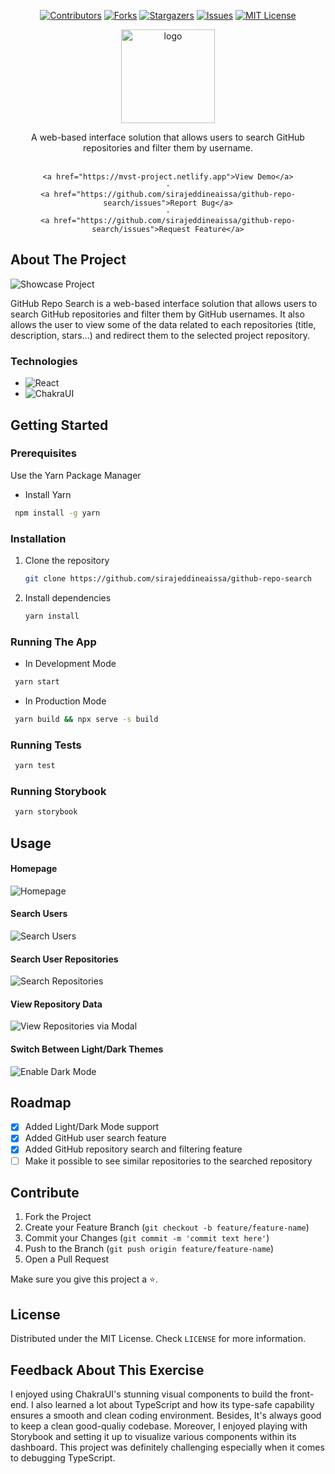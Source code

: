 <div align="center">

[![Contributors][contributors-shield]][contributors-url]
[![Forks][forks-shield]][forks-url]
[![Stargazers][stars-shield]][stars-url]
[![Issues][issues-shield]][issues-url]
[![MIT License][license-shield]][license-url]

</div>

<div align="center">
    <img src="./src/assets/logo.png" alt="logo" height="150px" width="150px">

  <p align="center">
A web-based interface solution that allows users to search GitHub repositories and filter them by username.    <br />
    <br />

    <a href="https://mvst-project.netlify.app">View Demo</a>
    ·
    <a href="https://github.com/sirajeddineaissa/github-repo-search/issues">Report Bug</a>
    ·
    <a href="https://github.com/sirajeddineaissa/github-repo-search/issues">Request Feature</a>

  </p>
</div>

## About The Project

![Showcase Project](/src/assets/readme-images/showcase.jpg)

GitHub Repo Search is a web-based interface solution that allows users to search GitHub repositories and filter them by GitHub usernames. It also allows the user to view some of the data related to each repositories (title, description, stars...) and redirect them to the selected project repository.

### Technologies

- ![React](https://camo.githubusercontent.com/67a01fa7cf337616274f39c070a11638f2e65720e414ef55b8dd3f9c2a803b2a/68747470733a2f2f696d672e736869656c64732e696f2f7374617469632f76313f7374796c653d666f722d7468652d6261646765266d6573736167653d526561637426636f6c6f723d323232323232266c6f676f3d5265616374266c6f676f436f6c6f723d363144414642266c6162656c3d)
- ![ChakraUI](https://camo.githubusercontent.com/9be161579f0737f301d45929820470e22ad2af41a92524b150dca40fce3c765d/68747470733a2f2f696d672e736869656c64732e696f2f7374617469632f76313f7374796c653d666f722d7468652d6261646765266d6573736167653d4368616b72612b554926636f6c6f723d333139373935266c6f676f3d4368616b72612b5549266c6f676f436f6c6f723d464646464646266c6162656c3d)

## Getting Started

### Prerequisites

Use the Yarn Package Manager

- Install Yarn

```sh
 npm install -g yarn
```

### Installation

1. Clone the repository
   ```sh
   git clone https://github.com/sirajeddineaissa/github-repo-search
   ```
2. Install dependencies
   ```sh
   yarn install
   ```

### Running The App

- In Development Mode

```sh
 yarn start
```

- In Production Mode

```sh
 yarn build && npx serve -s build
```

### Running Tests

```sh
 yarn test
```

### Running Storybook

```sh
 yarn storybook
```

## Usage

#### Homepage

![Homepage](/src/assets/readme-images/usage-1.jpg)
<br />

#### Search Users

![Search Users](/src/assets/readme-images/usage-2.jpg)
<br />

#### Search User Repositories

![Search Repositories](/src/assets/readme-images/usage-3.jpg)
<br />

#### View Repository Data

![View Repositories via Modal](/src/assets/readme-images/usage-4.jpg)
<br />

#### Switch Between Light/Dark Themes

![Enable Dark Mode](/src/assets/readme-images/dark-mode.jpg)

## Roadmap

- [x] Added Light/Dark Mode support
- [x] Added GitHub user search feature
- [x] Added GitHub repository search and filtering feature
- [ ] Make it possible to see similar repositories to the searched repository

## Contribute

1. Fork the Project
2. Create your Feature Branch (`git checkout -b feature/feature-name`)
3. Commit your Changes (`git commit -m 'commit text here'`)
4. Push to the Branch (`git push origin feature/feature-name`)
5. Open a Pull Request

Make sure you give this project a ⭐.

## License

Distributed under the MIT License. Check `LICENSE` for more information.

## Feedback About This Exercise

I enjoyed using ChakraUI's stunning visual components to build the front-end. I also learned a lot about TypeScript and how its type-safe capability ensures a smooth and clean coding environment. Besides, It's always good to keep a clean good-qualiy codebase. Moreover, I enjoyed playing with Storybook and setting it up to visualize various components within its dashboard. This project was definitely challenging especially when it comes to debugging TypeScript.

[contributors-shield]: https://img.shields.io/github/contributors/sirajeddineaissa/github-repo-search?style=for-the-badge
[contributors-url]: https://github.com/sirajeddineaissa/github-repo-search/graphs/contributors
[forks-shield]: https://img.shields.io/github/forks/sirajeddineaissa/github-repo-search?style=for-the-badge
[forks-url]: https://github.com/sirajeddineaissa/github-repo-search/network/members
[stars-shield]: https://img.shields.io/github/stars/sirajeddineaissa/github-repo-search?style=for-the-badge
[stars-url]: https://github.com/sirajeddineaissa/github-repo-search/stargazers
[issues-shield]: https://img.shields.io/github/issues/sirajeddineaissa/github-repo-search?style=for-the-badge
[issues-url]: https://github.com/sirajeddineaissa/github-repo-search/issues
[license-shield]: https://img.shields.io/github/license/sirajeddineaissa/github-repo-search?style=for-the-badge
[license-url]: https://github.com/sirajeddineaissa/github-repo-search/blob/main/LICENSE
